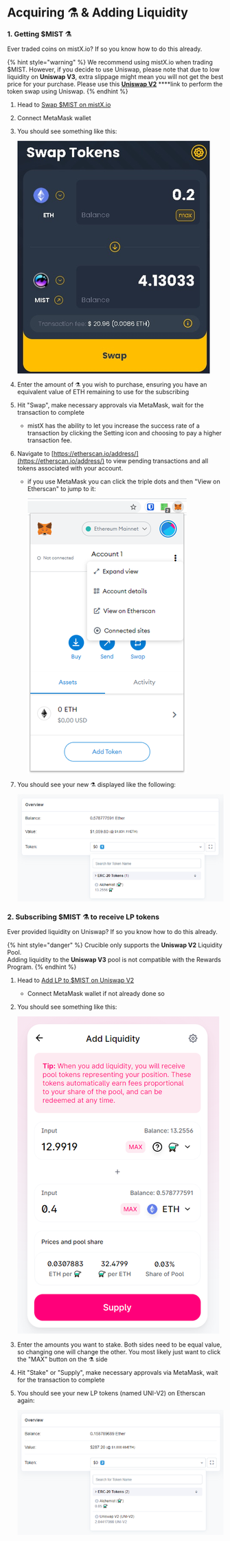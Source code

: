 # Acquiring ⚗️ & Adding Liquidity

### 1. Getting $MIST ⚗️

Ever traded coins on mistX.io? If so you know how to do this already.

{% hint style="warning" %}
We recommend using mistX.io when trading $MIST. However, if you decide to use Uniswap, please note that due to low liquidity on **Uniswap V3**, extra slippage might mean you will not get the best price for your purchase. Please use this [**Uniswap V2**](https://app.uniswap.org/#/swap?outputCurrency=0x88acdd2a6425c3faae4bc9650fd7e27e0bebb7ab&use=V2) ****link to perform the token swap using Uniswap.
{% endhint %}

1. Head to [Swap $MIST on mistX.io](http://swap.alchemist.wtf/)
2. Connect MetaMask wallet
3. You should see something like this:

    ![](.gitbook/assets/swap.jpeg) 

4. Enter the amount of ⚗️ you wish to purchase, ensuring you have an equivalent value of ETH remaining to use for the subscribing
5. Hit "Swap", make necessary approvals via MetaMask, wait for the transaction to complete
   * mistX has the ability to let you increase the success rate of a transaction by clicking the Setting icon and choosing to pay a higher transaction fee.
6. Navigate to [https://etherscan.io/address/](https://etherscan.io/address/) to view pending transactions and all tokens associated with your account.
   * if you use MetaMask you can click the triple dots and then "View on Etherscan" to jump to it:

     ![](.gitbook/assets/jdzodqp.png)
7. You should see your new ⚗️ displayed like the following:

    ![](.gitbook/assets/bf9wsrg.png)

### 2. Subscribing $MIST ⚗️ to receive LP tokens

Ever provided liquidity on Uniswap? If so you know how to do this already.

{% hint style="danger" %}
Crucible only supports the **Uniswap V2** Liquidity Pool.   
Adding liquidity to the **Uniswap V3** pool is not compatible with the Rewards Program.
{% endhint %}

1. Head to [Add LP to $MIST on Uniswap V2](https://app.uniswap.org/#/add/v2/0x88acdd2a6425c3faae4bc9650fd7e27e0bebb7ab/ETH)
   * Connect MetaMask wallet if not already done so
2. You should see something like this:

    ![](.gitbook/assets/7paieyf.png)

3. Enter the amounts you want to stake. Both sides need to be equal value, so changing one will change the other. You most likely just want to click the "MAX" button on the ⚗️ side
4. Hit "Stake" or "Supply", make necessary approvals via MetaMask, wait for the transaction to complete
5. You should see your new LP tokens \(named UNI-V2\) on Etherscan again:

    ![](.gitbook/assets/6haohgw.png)

## 

